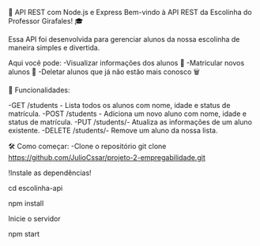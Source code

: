 🏫 API REST com Node.js e Express
Bem-vindo à API REST da Escolinha do Professor Girafales! 🎓

Essa API foi desenvolvida para gerenciar alunos da nossa escolinha de maneira simples e divertida.

Aqui você pode:
-Visualizar informações dos alunos 📜
-Matricular novos alunos 📝
-Deletar alunos que já não estão mais conosco 🗑️

🚀 Funcionalidades:

-GET /students - Lista todos os alunos com nome, idade e status de matrícula.
-POST /students - Adiciona um novo aluno com nome, idade e status de matrícula.
-PUT /students/- Atualiza as informações de um aluno existente.
-DELETE /students/- Remove um aluno da nossa lista.

🛠️ Como começar:
-Clone o repositório
git clone https://github.com/JulioCssar/projeto-2-empregabilidade.git

!Instale as dependências!

cd escolinha-api

npm install

Inicie o servidor

npm start
